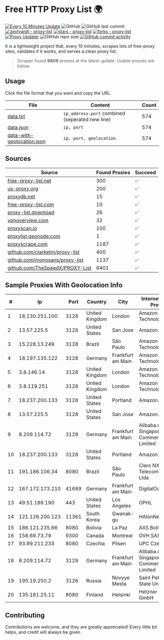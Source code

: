 
# Free HTTP Proxy List 🌍

[![Every 10 Minutes Update](https://github.com/mertguvencli/http-proxy-list/actions/workflows/main.yml/badge.svg?branch=main)](https://github.com/mertguvencli/http-proxy-list/actions/workflows/main.yml)
![GitHub](https://img.shields.io/github/license/mertguvencli/http-proxy-list)
![GitHub last commit](https://img.shields.io/github/last-commit/mertguvencli/http-proxy-list)
[![zevtyardt - proxy-list](https://img.shields.io/static/v1?label=zevtyardt&message=proxy-list&color=blue&logo=github)](https://github.com/zevtyardt/proxy-list "Go to GitHub repo")
[![stars - proxy-list](https://img.shields.io/github/stars/zevtyardt/proxy-list?style=social)](https://github.com/zevtyardt/proxy-list)
[![forks - proxy-list](https://img.shields.io/github/forks/zevtyardt/proxy-list?style=social)](https://github.com/zevtyardt/proxy-list)
[![Proxy Updater](https://github.com/zevtyardt/proxy-list/workflows/Proxy%20Updater/badge.svg)](https://github.com/zevtyardt/proxy-list/actions?query=workflow:"Proxy+Updater")
![GitHub repo size](https://img.shields.io/github/repo-size/zevtyardt/proxy-list)
[![GitHub commit activity](https://img.shields.io/github/commit-activity/m/zevtyardt/proxy-list?logo=commits)](https://github.com/zevtyardt/proxy-list/commits/main)

It is a lightweight project that, every 10 minutes, scrapes lots of free-proxy sites, validates if it works, and serves a clean proxy list.

> Scraper found **9809** proxies at the latest update. Usable proxies are below.

## Usage

Click the file format that you want and copy the URL.

|File|Content|Count|
|----|-------|-----|
|[data.txt](https://raw.githubusercontent.com/mertguvencli/http-proxy-list/main/proxy-list/data.txt)|`ip_address:port` combined (seperated new line)|574|
|[data.json](https://raw.githubusercontent.com/mertguvencli/http-proxy-list/main/proxy-list/data.json)|`ip, port`|574|
|[data-with-geolocation.json](https://raw.githubusercontent.com/mertguvencli/http-proxy-list/main/proxy-list/data-with-geolocation.json)|`ip, port, geolocation`|574|

## Sources

|Source|Found Proxies|Succeed|
|------|-------------|-------|
|[free-proxy-list.net](https://free-proxy-list.net)|300|✅|
|[us-proxy.org](https://www.us-proxy.org)|200|✅|
|[proxydb.net](http://proxydb.net)|15|✅|
|[free-proxy-list.com](https://free-proxy-list.com/?page=&port=&type%5B%5D=http&type%5B%5D=https&up_time=0&search=Search)|10|✅|
|[proxy-list.download](https://www.proxy-list.download/HTTP)|26|✅|
|[vpnoverview.com](https://vpnoverview.com/privacy/anonymous-browsing/free-proxy-servers)|32|✅|
|[proxyscan.io](https://www.proxyscan.io)|100|✅|
|[proxylist.geonode.com](https://proxylist.geonode.com/api/proxy-list?limit=300&page=1&sort_by=lastChecked&sort_type=desc&protocols=http,https)|1|✅|
|[proxyscrape.com](https://api.proxyscrape.com/v2/?request=displayproxies&protocol=http&timeout=10000&country=all&ssl=all&anonymity=all)|1187|✅|
|[github.com/clarketm/proxy-list](https://raw.githubusercontent.com/clarketm/proxy-list/master/proxy-list-raw.txt)|400|✅|
|[github.com/monosans/proxy-list](https://raw.githubusercontent.com/monosans/proxy-list/main/proxies/http.txt)|1137|✅|
|[github.com/TheSpeedX/PROXY-List](https://raw.githubusercontent.com/TheSpeedX/PROXY-List/master/http.txt)|6401|✅|


## Sample Proxies With Geolocation Info

|#|Ip|Port|Country|City|Internet Service Provider|
|-|--|----|-------|----|-------------------------|
|1|18.130.251.100|3128|United Kingdom|London|Amazon Technologies Inc.|
|2|13.57.225.5|3128|United States|San Jose|Amazon.com, Inc.|
|3|15.228.13.249|3128|Brazil|São Paulo|Amazon Technologies Inc.|
|4|18.197.135.122|3128|Germany|Frankfurt am Main|Amazon Technologies Inc.|
|5|3.8.146.14|3128|United Kingdom|London|Amazon Technologies Inc.|
|6|3.8.119.251|3128|United Kingdom|London|Amazon Technologies Inc.|
|7|18.237.200.133|3128|United States|Portland|Amazon.com, Inc.|
|8|13.57.225.5|3128|United States|San Jose|Amazon.com, Inc.|
|9|8.209.114.72|3129|Germany|Frankfurt am Main|Alibaba.com Singapore E-Commerce Private Limited|
|10|18.237.200.133|3128|United States|Portland|Amazon.com, Inc.|
|11|191.186.106.34|8080|Brazil|São Paulo|Claro NXT Telecomunicacoes Ltda|
|12|167.172.173.210|41689|Germany|Frankfurt am Main|DigitalOcean, LLC|
|13|49.51.189.190|443|United States|Los Angeles|OPHL|
|14|121.126.200.123|11361|South Korea|Gwanak-gu|HAIonNet|
|15|186.121.235.66|8080|Bolivia|La Paz|AXS Bolivia S. A.|
|16|158.69.73.79|9300|Canada|Montreal|OVH SAS|
|17|93.99.211.233|8080|Czechia|Pilsen|UPC Czech|
|18|8.209.114.72|3129|Germany|Frankfurt am Main|Alibaba.com Singapore E-Commerce Private Limited|
|19|195.19.250.2|3126|Russia|Novyye Mesta|Saint Petersburg State University|
|20|135.181.25.11|8080|Finland|Helsinki|Hetzner Online GmbH|



## Contributing

Contributions are welcome, and they are greatly appreciated! Every
little bit helps, and credit will always be given.


